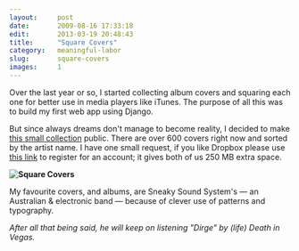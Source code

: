 ```yaml
---
layout:     post
date:       2009-08-16 17:33:18
edit:       2013-03-19 20:48:43
title:      "Square Covers"
category:   meaningful-labor
slug:       square-covers
images:     1
---
```


Over the last year or so, I started collecting album covers and squaring each one for better use in media players like iTunes. The purpose of all this was to build my first web app using Django.

But since always dreams don't manage to become reality, I decided to make [this small collection](https://www.dropbox.com/sh/eb8agh4p25equ9x/l5WNvzNSTS) public. There are over 600 covers right now and sorted by the artist name. I have one small request, if you like Dropbox please use [this link](https://www.dropbox.com/referrals/NTYzMzYyOQ) to register for an account; it gives both of us 250 MB extra space.

**![Square Covers](/images/covers.jpg)**

My favourite covers, and albums, are Sneaky Sound System's — an Australian & electronic band — because of clever use of patterns and typography.

*After all that being said, he will keep on listening "Dirge" by (life) Death in Vegas.*
